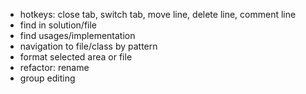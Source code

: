 * hotkeys: close tab, switch tab, move line, delete line, comment line
* find in solution/file
* find usages/implementation
* navigation to file/class by pattern
* format selected area or file
* refactor: rename
* group editing
